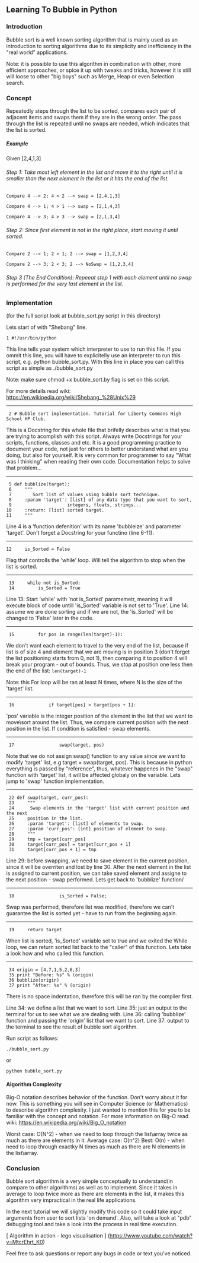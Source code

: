 ## Learning To Bubble in Python

### Introduction

 Bubble sort is a well known sorting algorithm that is mainly used as an introduction to sorting algorithms due to its simplicity and inefficiency in the "real world" applications.

 Note: it is possible to use this algorithm in combination with other, more efficient approaches, or spice it up with tweaks and tricks, however it is still will loose to other "big boys" such as Merge, Heap or even Selection search.

### Concept

 Repeatedly steps through the list to be sorted, compares each pair of adjacent items and swaps them if they are in the wrong order. The pass through the list is repeated until no swaps are needed, which indicates that the list is sorted.

##### Example

Given [2,4,1,3]

###### Step 1: Take most left element in the list and move it to the right until it is smaller than the next element in the list or it hits the end of the list.

 `Compare 4 --> 2; 4 > 2 --> swap = [2,4,1,3]`

 `Compare 4 --> 1; 4 > 1 --> swap = [2,1,4,3]`

 `Compare 4 --> 3; 4 > 3 --> swap = [2,1,3,4]`

###### Step 2: Since first element is not in the right place, start moving it until sorted.

 `Compare 2 --> 1; 2 > 1; 2 --> swap = [1,2,3,4]`

 `Compare 2 --> 3; 2 < 3; 2 --> NoSwap = [1,2,3,4]`

###### Step 3 (The End Condition): Repeeat step 1 with each element until no swap is performed for the very last element in the list.

### Implementation

(for the full script look at bubble_sort.py script in this directory)

Lets start of with "Shebang" line.

    1 #!/usr/bin/python

 This line tells your system which interpreter to use to run this file. If you ommit this line, you will have to explicitelly use an interpreter
to run this script, e.g. python bubble_sort.py. With this line in place you can call this script as simple as ./bubble_sort.py

Note: make sure chmod +x bubble_sort.by flag is set on this script.

For more details read wiki:
https://en.wikipedia.org/wiki/Shebang_%28Unix%29

***
     2 # Bubble sort implementation. Tutorial for Liberty Commons High School HP Club.

 This is a Docstring for this whole file that brifelly describes what is that you are trying to acomplish with this script. Always write Docstrings for your scripts, functions, classes and etc. It is a good programming practice to document your code, not just for others to better understand what are you doing, but also for yourself.
It is very common for programmer to say "What was I thinking" when reading their own code. Documentation helps to solve that problem...

***

     5 def bubblize(target):
     6     """
     7        Sort list of values using bubble sort technique.
     8     :param 'target': [list] of any data type that you want to sort,
     9                     integers, floats, strings...
    10     :return: [list] sorted target.
    11     """

 Line 4 is a 'function defenition' with its name 'bubbleize' and parameter 'target'.
Don't forget a Docstring for your functino (line 6-11).

***

    12     is_Sorted = False

 Flag that controlls the 'while' loop. Will tell the algorithm to stop when the list
is sorted.

***

     13     while not is_Sorted:
     14         is_Sorted = True

 Line 13: Start 'while' with 'not is_Sorted' paramemetr, meaning it will execute block of code untill 'is_Sorted' variable is not set to 'True'.
 Line 14: assume we are done sorting and if we are not, the 'is_Sorted' will be changed to 'False' later in the code.

***

     15         for pos in range(len(target)-1):

 We don't want each element to travel to the very end of the list, because if list is of size 4 and element that we are moving is in position 3 (don't forget the list positioning starts from 0, not 1), then comparing it to position 4 will break your program - out of bounds. Thus, we stop at position one less then the end of the list: `len(target)-1`

Note: this For loop will be ran at least N times, where N is the size of the 'target' list.

***

     16             if target[pos] > target[pos + 1]:

 'pos' variable is the integer position of the element in the list that we want to move\sort around the list. Thus, we compare current position with the next position in the list. If condition is satisfied - swap elements.

***

     17                 swap(target, pos)

 Note that we do not assign swap() function to any value since we want to modify 'target' list, e.g target = swap(target, pos). This is because in python everything is passed by "reference", thus, whatever happenes in the "swap" function with 'target' list, it will be affected globaly on the variable.
 Lets jump to 'swap' function implementation.
***

     22 def swap(target, curr_pos):
     23     """
     24      Swap elements in the 'target' list with current position and the next
     25     position in the list.
     26     :param 'target': [list] of elements to swap.
     27     :param 'curr_pos': [int] position of element to swap.
     28     """
     29     tmp = target[curr_pos]
     30     target[curr_pos] = target[curr_pos + 1]
     31     target[curr_pos + 1] = tmp

 Line 29: before swapping, we need to save element in the current position, since it will be overriten and lost by line 30. After the next element in the list is assigned to current position, we can take saved element and assigne to the next position - swap performed.
 Lets get back to 'bubblize' function/

***

     18                 is_Sorted = False;

 Swap was performed, therefore list was modified, therefore we can't guarantee the list is sorted yet - have to run from the beginning again.

***

     19     return target

 When list is sorted, 'is_Sorted' variable set to true and we exited the While loop, we can return sorted list back to the "caller" of this function.
 Lets take a look how and who called this function.

***

     34 origin = [4,7,1,5,2,6,3]
     35 print "Before: %s" % (origin)
     36 bubblize(origin)
     37 print "After: %s" % (origin)

 There is no space indentation, therefore this will be ran by the compiler first.

Line 34: we define a list that we want to sort.
Line 35: just an output to the terminal for us to see what we are dealing with.
Line 36: calling 'bubblize' function and passing the 'origin' list that we want to sort.
Line 37: output to the terminal to see the result of bubble sort algorithm.


Run script as follows:

    ./bubble_sort.py
 
 or
 
    python bubble_sort.py

#### Algorithm Complexity

 Big-O notation describes behavior of the function. Don't worry about it for now. This is something you will see in Computer Science (or Mathematics) to describe algorithm complexity. I just wanted to mention this for you to be familiar with the concept and notation. For more information on Big-O read wiki: https://en.wikipedia.org/wiki/Big_O_notation

Worst case: O(N^2) - when we need to loop through the list\array twice as much as there are elements in it.
Average case: O(n^2)
Best: O(n) - when need to loop through exactky N times as much as there are N elements in the list\array.


### Conclusion

 Bubble sort algorithm is a very simple conceptually to understand(in compare to other algorithms)  as well as to implement. Since it takes in average to loop twice more as there are elements in the list, it makes this algorithm very impractical in the real life applications.

 In the next tutorial we will slightly modify this code so it could take input arguments from user to sort lists 'on demand'. Also, will take a look at "pdb" debugging tool and take a look into the process in real time execution.

[ Algorithm in action - lego visualisation ] (https://www.youtube.com/watch?v=MtcrEhrt_K0)


Feel free to ask questions or report any bugs in code or text you've noticed.
